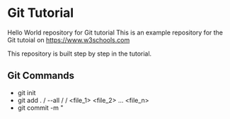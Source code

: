 # Git Tutorial
Hello World repository for Git tutorial
This is an example repository for the Git tutoial on https://www.w3schools.com

This repository is built step by step in the tutorial.


## Git Commands
- git init
- git add . / --all / <file> / <file_1> <file_2> ... <file_n> 
- git commit -m "